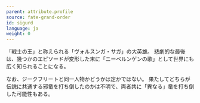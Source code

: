 ```yaml
---
parent: attribute.profile
source: fate-grand-order
id: sigurd
language: ja
weight: 0
---
```


「戦士の王」と称えられる「ヴォルスンガ・サガ」の大英雄。
悲劇的な最後は、幾つかのエピソードが変形した末に「ニーベルンゲンの歌」として世界にも広く知られることになる。

なお、ジークフリートと同一人物かどうかは定かではない。
果たしてどちらが伝説に共通する邪竜を打ち倒したのかは不明で、両者共に「異なる」竜を打ち倒した可能性もある。
